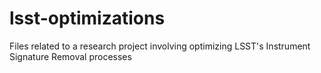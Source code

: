 # lsst-optimizations
Files related to a research project involving optimizing LSST's Instrument Signature Removal processes
